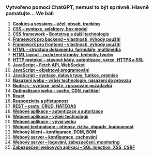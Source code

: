 ### Vytvořeno pomocí ChatGPT, nemusí to být správně. Hlavně pamatujte... We ball

1. **[Cookies a sessions – účel, obsah, tracking](https://github.com/L0stThoughts/jecna-matura-wa/blob/main/temata/01.%20Cookies%20a%20sessions%20-%20účel%2C%20obsah%2C%20tracking.md)**
2. **[CSS – syntaxe, selektory, box model](https://github.com/L0stThoughts/jecna-matura-wa/blob/main/temata/02.%20CSS%20-%20syntaxe%2C%20selektory%2C%20box%20model.md)**
3. **[CSS framework – Bootstrap a další technologie](https://github.com/L0stThoughts/jecna-matura-wa/blob/main/temata/03.%20CSS%20framework%20-%20Bootstrap%20a%20další%20technologie.md)**
4. **[Framework pro backend – vlastnosti, výhody použití](https://github.com/L0stThoughts/jecna-matura-wa/blob/main/temata/04.%20Framework%20pro%20backend%20-%20vlastnosti%2C%20výhody%20použití.md)**
5. **[Framework pro frontend – vlastnosti, výhody použití](https://github.com/L0stThoughts/jecna-matura-wa/blob/main/temata/05.%20Framework%20pro%20frontend%20-%20vlastnosti%2C%20výhody%20použití.md)**
6. **[HTML – struktura dokumentu, formuláře, multimédia](https://github.com/L0stThoughts/jecna-matura-wa/blob/main/temata/06.%20HTML%20-%20struktura%20HTML%20dokumentu%2C%20formuláře%2C%20multimédia.md)**
7. **[HTML layout – rozložení stránky, techniky tvorby](https://github.com/L0stThoughts/jecna-matura-wa/blob/main/temata/07.%20HTML%20layout%20-%20rozložení%20stránky%2C%20techniky%20tvorby.md)**
8. **[HTTP protokol – stavové kódy, autentizace, verze, HTTPS a SSL](https://github.com/L0stThoughts/jecna-matura-wa/blob/main/temata/08.%20HTTP%20protokol%20-%20stavové%20kódy%2C%20autentizace%2C%20verze%2C%20HTTPS%20a%20SSL.md)**
9. **[JavaScript – Fetch API, WebSocket](https://github.com/L0stThoughts/jecna-matura-wa/blob/main/temata/09.%20JavaScript%20-%20FetchAPI%2C%20WebSocket.md)**
10. **[JavaScript – objektové programování](https://github.com/L0stThoughts/jecna-matura-wa/blob/main/temata/10.%20JavaScript%20-%20objektové%20programování.md)**
11. **[JavaScript – syntaxe, datové typy, funkce, promise](https://github.com/L0stThoughts/jecna-matura-wa/blob/main/temata/11.%20JavaScript%20-%20syntaxe%2C%20datové%20typy%2C%20funkce%2C%20promise.md)**
12. **[Nasazení webu – výběr technologie, nasazení do provozu](https://github.com/L0stThoughts/jecna-matura-wa/blob/main/temata/12.%20Nasazení%20webu%20-%20výběr%20technologie%20pro%20provoz%2C%20nasazení%20webu%20do%20provozu.md)**
13. **[Node.js – syntaxe, cesty, zpracování požadavků](https://github.com/L0stThoughts/jecna-matura-wa/blob/main/temata/13.%20NodeJS%20-%20syntax%2C%20cesty%2C%20zpracování%20požadavků.md)**
14. **[Optimalizace webu – cache, CDN, načítání](https://github.com/L0stThoughts/jecna-matura-wa/blob/main/temata/14.%20Optimalizace%20webu%20-%20cache%2C%20CDN%2C%20načítání%20webu.md)**
15. **[React](https://github.com/L0stThoughts/jecna-matura-wa/blob/main/temata/15.%20React.md)**
16. **[Responzivita a přístupnost](https://github.com/L0stThoughts/jecna-matura-wa/blob/main/temata/16.%20Responzivita%20a%20přístupnost.md)**
17. **[REST – cesty, CRUD, HATEOAS](https://github.com/L0stThoughts/jecna-matura-wa/blob/main/temata/17.%20REST%20-%20cesty%2C%20CRUD%2C%20HATEOAS.md)**
18. **[Webové aplikace – autentizace a autorizace](https://github.com/L0stThoughts/jecna-matura-wa/blob/main/temata/18.%20Webové%20aplikace%20-%20autentizace%20a%20autorizace.md)**
19. **[Webové aplikace – výběr technologií](https://github.com/L0stThoughts/jecna-matura-wa/blob/main/temata/19.%20Webové%20aplikace%20-%20výběr%20technologií.md)**
20. **[Webové aplikace – vývoj webu](https://github.com/L0stThoughts/jecna-matura-wa/blob/main/temata/20.%20Webové%20aplikace%20-%20vývoj%20webu.md)**
21. **[Webové technologie – přínosy, rizika, dopady, budoucnost](https://github.com/L0stThoughts/jecna-matura-wa/blob/main/temata/21.%20Webové%20technologie%20v%20kontextu%20vývoje%20společnosti%20-%20přínosy%2C%20rizika%20a%20dopady%2C%20predikce%20budoucího%20vývoje.md)**
22. **[Webový klient – konfigurace, DOM, BOM](https://github.com/L0stThoughts/jecna-matura-wa/blob/main/temata/22.%20Webový%20klient%20-%20konfigurace%2C%20DOM%2C%20BOM.md)**
23. **[Webový server – konfigurace, cachování](https://github.com/L0stThoughts/jecna-matura-wa/blob/main/temata/23.%20Webový%20server%20-%20konfigurace%2C%20cachování.md)**
24. **[Webový server – logování, zabezpečení, monitoring](https://github.com/L0stThoughts/jecna-matura-wa/blob/main/temata/24.%20Webový%20server%20-%20logování%2C%20zabezpečení%2C%20monitoring.md)**
25. **[Zabezpečení webových aplikací – SQL injection, XSS, CSRF](https://github.com/L0stThoughts/jecna-matura-wa/blob/main/temata/25.%20Zabezpečení%20webových%20aplikací%20-%20SQL%20injection%2C%20XSS%2C%20CS.md)**

